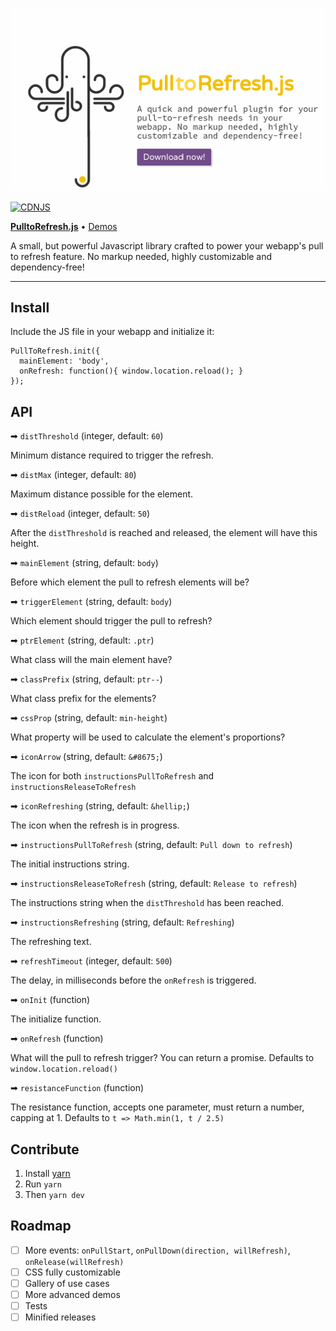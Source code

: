 ![PulltoRefresh.js](img/pulltorefresh.gif)

[![CDNJS](https://img.shields.io/cdnjs/v/pulltorefreshjs.svg)](https://cdnjs.com/libraries/pulltorefreshjs)

[**PulltoRefresh.js**](http://www.boxfactura.com/pulltorefresh.js/) • [Demos](http://www.boxfactura.com/pulltorefresh.js/demos/basic.html)

A small, but powerful Javascript library crafted to power your webapp's pull to refresh feature. No markup needed, highly customizable and dependency-free!

---


Install
---

Include the JS file in your webapp and initialize it:

```
PullToRefresh.init({
  mainElement: 'body',
  onRefresh: function(){ window.location.reload(); }
});
```

API
---

➡ `distThreshold` (integer, default: `60`)

Minimum distance required to trigger the refresh.

➡ `distMax` (integer, default: `80`)

Maximum distance possible for the element.

➡ `distReload` (integer, default: `50`)

After the `distThreshold` is reached and released, the element will have this height.

➡ `mainElement` (string, default: `body`)

Before which element the pull to refresh elements will be?

➡ `triggerElement` (string, default: `body`)

Which element should trigger the pull to refresh?

➡ `ptrElement` (string, default: `.ptr`)

What class will the main element have?

➡ `classPrefix` (string, default: `ptr--`)

What class prefix for the elements?

➡ `cssProp` (string, default: `min-height`)

What property will be used to calculate the element's proportions?

➡ `iconArrow` (string, default: `&#8675;`)

The icon for both `instructionsPullToRefresh` and `instructionsReleaseToRefresh`

➡ `iconRefreshing` (string, default: `&hellip;`)

The icon when the refresh is in progress.

➡ `instructionsPullToRefresh` (string, default: `Pull down to refresh`)

The initial instructions string.

➡ `instructionsReleaseToRefresh` (string, default: `Release to refresh`)

The instructions string when the `distThreshold` has been reached.

➡ `instructionsRefreshing` (string, default: `Refreshing`)

The refreshing text.

➡ `refreshTimeout` (integer, default: `500`)

The delay, in milliseconds before the `onRefresh` is triggered.

➡ `onInit` (function)

The initialize function.

➡ `onRefresh` (function)

What will the pull to refresh trigger? You can return a promise. Defaults to `window.location.reload()`

➡ `resistanceFunction` (function)

The resistance function, accepts one parameter, must return a number, capping at 1. Defaults to `t => Math.min(1, t / 2.5)`


Contribute
---

1. Install [yarn](https://yarnpkg.com/)
2. Run `yarn`
3. Then `yarn dev`


Roadmap
---

- [ ] More events: `onPullStart`, `onPullDown(direction, willRefresh)`, `onRelease(willRefresh)`
- [ ] CSS fully customizable
- [ ] Gallery of use cases
- [ ] More advanced demos
- [ ] Tests
- [ ] Minified releases
